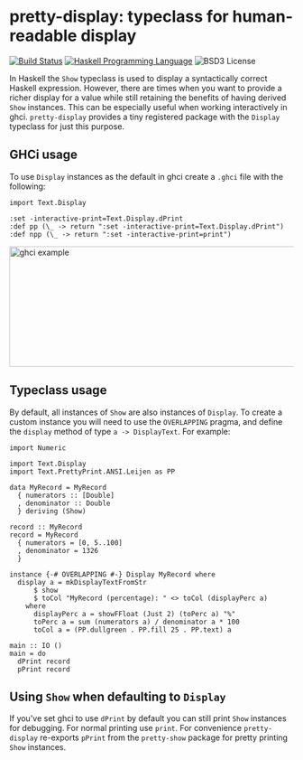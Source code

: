 # pretty-display: typeclass for human-readable display

[![Build Status](https://travis-ci.org/jsermeno/pretty-display.svg?branch=master)](https://travis-ci.org/jsermeno/pretty-display)
[![Haskell Programming Language](https://img.shields.io/badge/language-Haskell-blue.svg)](Haskell.org)
![BSD3 License](http://img.shields.io/badge/license-BSD3-brightgreen.svg)

In Haskell the `Show` typeclass is used to display a syntactically correct Haskell expression. However, there are times when you want to provide a richer display for a value while still retaining the benefits of having derived `Show` instances. This can be especially useful when working interactively in ghci. `pretty-display` provides a tiny registered package with the `Display` typeclass for just this purpose.

## GHCi usage

To use `Display` instances as the default in ghci create a `.ghci` file with the following:

```
import Text.Display

:set -interactive-print=Text.Display.dPrint
:def pp (\_ -> return ":set -interactive-print=Text.Display.dPrint")
:def npp (\_ -> return ":set -interactive-print=print")
```

<img src="https://cloud.githubusercontent.com/assets/197051/20393285/4d04a098-aca9-11e6-85ea-a025c5e752f1.png" alt="ghci example" width="638" height="213" />

## Typeclass usage

By default, all instances of `Show` are also instances of `Display`. To create a custom instance you will need to use the `OVERLAPPING` pragma, and define the `display` method of type `a -> DisplayText`. For example:

```
import Numeric

import Text.Display
import Text.PrettyPrint.ANSI.Leijen as PP

data MyRecord = MyRecord
  { numerators :: [Double]
  , denominator :: Double
  } deriving (Show)

record :: MyRecord
record = MyRecord
  { numerators = [0, 5..100]
  , denominator = 1326
  }

instance {-# OVERLAPPING #-} Display MyRecord where
  display a = mkDisplayTextFromStr
      $ show
      $ toCol "MyRecord (percentage): " <> toCol (displayPerc a)
    where
      displayPerc a = showFFloat (Just 2) (toPerc a) "%"
      toPerc a = sum (numerators a) / denominator a * 100
      toCol a = (PP.dullgreen . PP.fill 25 . PP.text) a

main :: IO ()
main = do
  dPrint record
  pPrint record
```

## Using `Show` when defaulting to `Display`

If you've set ghci to use `dPrint` by default you can still print `Show` instances for debugging. For normal printing use `print`. For convenience `pretty-display` re-exports `pPrint` from the `pretty-show` package for pretty printing `Show` instances.
